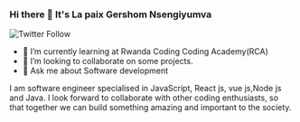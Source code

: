 ### Hi there 👋 It's La paix Gershom Nsengiyumva
![Twitter Follow](https://img.shields.io/twitter/follow/GershomNsengiy1?style=social)

<!--
**gershomlapaix/gershomlapaix** is a ✨ _special_ ✨ repository because its `README.md` (this file) appears on your GitHub profile.
Here are some ideas to get you started:
-->
- 🌱 I’m currently learning at Rwanda Coding Coding Academy(RCA)
- 👯 I’m looking to collaborate on some projects.
- 💬 Ask me about Software development

I am software engineer specialised in JavaScript, React js, vue js,Node js and Java.
I look forward to collaborate with other coding enthusiasts, so that together we can
build something amazing and important to the society.
